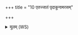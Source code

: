 +++
title = "10 एतज्जातं पृदाकूनामरसम्"

+++
<details><summary>मूलम् (WS)</summary>

एतज्जातं पृदाकूनामरसं जीवले कृधि ।  
इन्द्रस्य भद्रिका वीरुदसीहि विषदूषणी ॥११॥
</details>